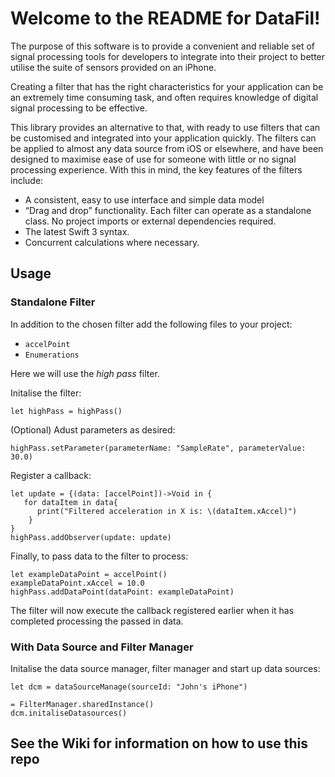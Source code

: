 # Welcome to the README for DataFil!

The purpose of this software is to provide a convenient and reliable set of signal processing tools for developers to integrate into their project to better utilise the suite of sensors provided on an iPhone. 

Creating a filter that has the right characteristics for your application can be an extremely time consuming task, and often requires knowledge of digital signal processing to be effective.

This library provides an alternative to that, with ready to use filters that can be customised and integrated into your application quickly. The filters can be applied to almost any data source from iOS or elsewhere, and have been designed to maximise ease of use for someone with little or no signal processing experience. With this in mind, the key features of the filters include:

* A consistent, easy to use interface and simple data model
* “Drag and drop” functionality. Each filter can operate as a standalone class. No project imports or external dependencies required.
* The latest Swift 3 syntax.
* Concurrent calculations where necessary. 

## Usage

### Standalone Filter

In addition to the chosen filter add the following files to your project:

* `accelPoint`
* `Enumerations`

Here we will use the *high pass* filter.

Initalise the filter:

    let highPass = highPass()
    
(Optional) Adust parameters as desired:

    highPass.setParameter(parameterName: "SampleRate", parameterValue: 30.0)
    
Register a callback:

    let update = {(data: [accelPoint])->Void in {
       for dataItem in data{
          print("Filtered acceleration in X is: \(dataItem.xAccel)")
        }
    }   
    highPass.addObserver(update: update)

Finally, to pass data to the filter to process:
    
    let exampleDataPoint = accelPoint()
    exampleDataPoint.xAccel = 10.0
    highPass.addDataPoint(dataPoint: exampleDataPoint)
    
The filter will now execute the callback registered earlier when it has completed processing the passed in data.

### With Data Source and Filter Manager

Initalise the data source manager, filter manager and start up data sources:

    let dcm = dataSourceManage(sourceId: "John's iPhone")
    
    = FilterManager.sharedInstance()
    dcm.initaliseDatasources()



## See the Wiki for information on how to use this repo 
